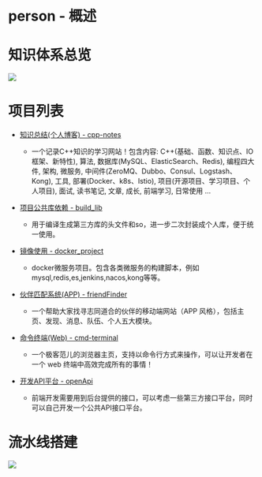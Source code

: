 # person - 概述

# 知识体系总览

![](/_images/guide/个人编程地图.png)

# 项目列表

* [知识总结(个人博客) - cpp-notes](https://github.com/klc407073648/cpp-notes)
    * 一个记录C++知识的学习网站！包含内容: C++(基础、函数、知识点、IO框架、新特性), 算法, 数据库(MySQL、ElasticSearch、Redis), 编程四大件, 架构, 微服务, 中间件(ZeroMQ、Dubbo、Consul、Logstash、Kong), 工具, 部署(Docker、k8s、Istio), 项目(开源项目、学习项目、个人项目), 面试, 读书笔记, 文章, 成长, 前端学习, 日常使用 ...

* [项目公共库依赖 - build_lib](https://github.com/klc407073648/build_lib)
    * 用于编译生成第三方库的头文件和so，进一步二次封装成个人库，便于统一使用。

* [镜像使用 - docker_project](https://github.com/klc407073648/docker_project)
    * docker微服务项目。包含各类微服务的构建脚本，例如mysql,redis,es,jenkins,nacos,kong等等。

* [伙伴匹配系统(APP) - friendFinder](https://github.com/klc407073648/friendFinder)
    * 一个帮助大家找寻志同道合的伙伴的移动端网站（APP 风格），包括主页、发现、消息、队伍、个人五大模块。

* [命令终端(Web) - cmd-terminal](https://github.com/klc407073648/cmd-terminal)
    * 一个极客范儿的浏览器主页，支持以命令行方式来操作，可以让开发者在一个 web 终端中高效完成所有的事情！

* [开发API平台 - openApi](https://github.com/klc407073648/openApi)
    * 前端开发需要用到后台提供的接口，可以考虑一些第三方接口平台，同时可以自己开发一个公共API接口平台。

# 流水线搭建

![](/_images/guide/流水线.png)